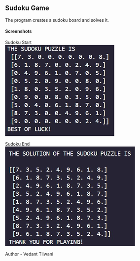 ## Sudoku Game
The program creates a sudoku board and solves it.

#### Screenshots
Sudoku Start  
![Sudoku Start](sudoku_start.jpg)

Sudoku End  
![Sudoku End](sudoku_end.jpg)

Author - Vedant Tilwani
